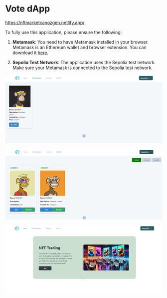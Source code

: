 # Vote dApp

https://nftmarketcanozgen.netlify.app/

To fully use this application, please ensure the following:

1. **Metamask**: You need to have Metamask installed in your browser. Metamask is an Ethereum wallet and browser extension. You can download it [here](https://metamask.io/download/).

2. **Sepolia Test Network**: The application uses the Sepolia test network. Make sure your Metamask is connected to the Sepolia test network.

![Example Image](https://github.com/saimthecan/nftMarketplace/blob/master/readmePic/nft1.PNG)

![Example Image](https://github.com/saimthecan/nftMarketplace/blob/master/readmePic/nft2.PNG)

![Example Image](https://github.com/saimthecan/nftMarketplace/blob/master/readmePic/nft3.PNG)
